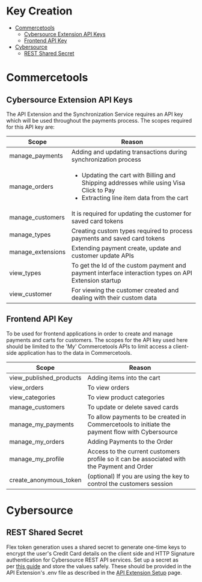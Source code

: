 # Key Creation

- [Commercetools](#Commercetools)
  - [Cybersource Extension API Keys](#cybersource-Extension-api-keys)
  - [Frontend API Key](#frontend-api-key)
- [Cybersource](#cybersource)
  - [REST Shared Secret](#rest-shared-secret)

# Commercetools

## Cybersource Extension API Keys

The API Extension and the Synchronization Service requires an API key which will be used throughout the payments process. The scopes required for this API key are:

| Scope             | Reason                                                                                                                                                                                                       |
| ----------------- | ------------------------------------------------------------------------------------------------------------------------------------------------------------------------------------------------------------ |
| manage_payments   | Adding and updating transactions during synchronization process                                                                                                                             |
| manage_orders     | <ul> <li>Updating the cart with Billing and Shipping addresses while using Visa Click to Pay</li><li>Extracting line item data from the cart</ul> |
| manage_customers  | It is required for updating the customer for saved card tokens                                                                                                          |
| manage_types      | Creating custom types required to process payments and saved card tokens                                                                                                                               |
| manage_extensions | Extending payment create, update and customer update APIs                                                                                                                                   |
| view_types        | To get the Id of the custom payment and payment interface interaction types on API Extension startup                                                                                            |
| view_customer     | For viewing the customer created and dealing with their custom data                                                                                                                             |

## Frontend API Key

To be used for frontend applications in order to create and manage payments and carts for customers. The scopes for the API key used here should be limited to the 'My' Commercetools APIs to limit access a client-side application has to the data in Commercetools.

| Scope                   | Reason                                                                                         |
| ----------------------- | ---------------------------------------------------------------------------------------------- |
| view_published_products | Adding items into the cart                                                            |
| view_orders             | To view orders                                                                        |
| view_categories         | To view product categories                                                       |
| manage_customers        | To update or delete saved cards                                      |
| manage_my_payments      | To allow payments to be created in Commercetools to initiate the payment flow with Cybersource |
| manage_my_orders        | Adding Payments to the Order                                                                    |
| manage_my_profile       | Access to the current customers profile so it can be associated with the Payment and Order     |
| create_anonymous_token  | (optional) If you are using the key to control the customers session                           |

# Cybersource

## REST Shared Secret

Flex token generation uses a shared secret to generate one-time keys to encrypt the user's Credit Card details on the client side and HTTP Signature authentication for Cybersource REST API services. Set up a secret as per [this guide](https://developer.cybersource.com/library/documentation/dev_guides/REST_API/Getting_Started/Getting_Started_REST_API.pdf)<span> </span>and store the values safely. These should be provided in the API Extension's .env file as described in the [API Extension Setup](API-Extension-Setup.md#configuration) page.

